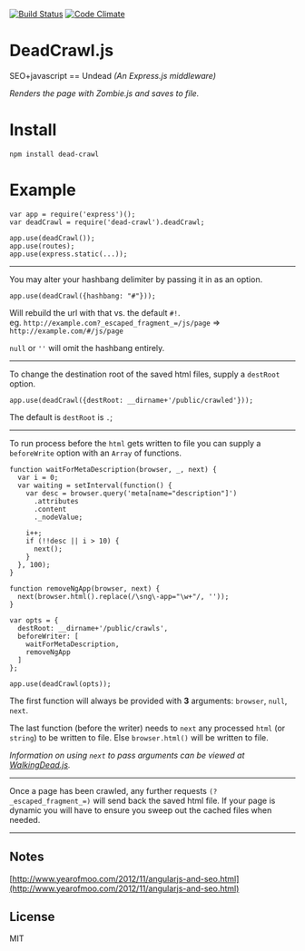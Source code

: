 [![Build Status](https://travis-ci.org/nowk/dead-crawl.js.svg?branch=master)](https://travis-ci.org/nowk/dead-crawl.js)
[![Code Climate](https://codeclimate.com/github/nowk/dead-crawl.js.png)](https://codeclimate.com/github/nowk/dead-crawl.js)

# DeadCrawl.js

SEO+javascript == Undead *(An Express.js middleware)*

*Renders the page with Zombie.js and saves to file.*

# Install

    npm install dead-crawl

# Example

    var app = require('express')();
    var deadCrawl = require('dead-crawl').deadCrawl;

    app.use(deadCrawl());
    app.use(routes);
    app.use(express.static(...));


---

You may alter your hashbang delimiter by passing it in as an option.

    app.use(deadCrawl({hashbang: "#"}));

Will rebuild the url with that vs. the default `#!`.  
eg. `http://example.com?_escaped_fragment_=/js/page` => `http://example.com/#/js/page`

`null` or `''` will omit the hashbang entirely.

---

To change the destination root of the saved html files, supply a `destRoot` option.

    app.use(deadCrawl({destRoot: __dirname+'/public/crawled'}));

The default is `destRoot` is `.`;

---

To run process before the `html` gets written to file you can supply a `beforeWrite` option with an `Array` of functions.

    function waitForMetaDescription(browser, _, next) {
      var i = 0;
      var waiting = setInterval(function() {
        var desc = browser.query('meta[name="description"]')
          .attributes
          .content
          ._nodeValue;

        i++;
        if (!!desc || i > 10) {
          next();
        }
      }, 100);
    }

    function removeNgApp(browser, next) {
      next(browser.html().replace(/\sng\-app="\w+"/, ''));
    }

    var opts = {
      destRoot: __dirname+'/public/crawls',
      beforeWriter: [
        waitForMetaDescription,
        removeNgApp
      ]
    };

    app.use(deadCrawl(opts));

The first function will always be provided with **3** arguments: `browser`, `null`, `next`.

The last function (before the writer) needs to `next` any processed `html` (or `string`) to be written to file. Else `browser.html()` will be written to file.

*Information on using `next` to pass arguments can be viewed at [WalkingDead.js](https://github.com/nowk/walking-dead.js).*

---

Once a page has been crawled, any further requests `(?_escaped_fragment_=)` will send back the saved html file. If your page is dynamic you will have to ensure you sweep out the cached files when needed.

---

## Notes

[http://www.yearofmoo.com/2012/11/angularjs-and-seo.html](http://www.yearofmoo.com/2012/11/angularjs-and-seo.html)

## License

MIT

